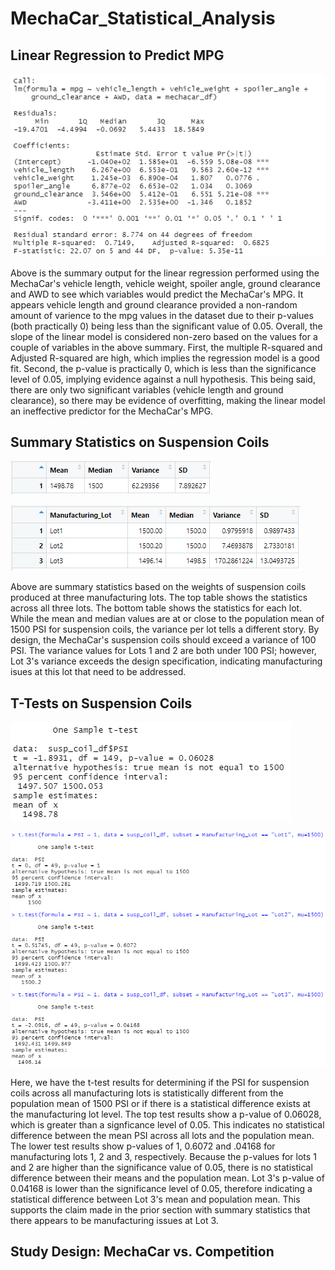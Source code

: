 # MechaCar_Statistical_Analysis

## Linear Regression to Predict MPG

![LR for MPG](https://github.com/mshideler/MechaCar_Statistical_Analysis/blob/main/Resources/Multi_lrm_summary.PNG)

Above is the summary output for the linear regression performed using the MechaCar's vehicle length, vehicle weight, spoiler angle, ground clearance and AWD to see which variables would predict the MechaCar's MPG.  It appears vehicle length and ground clearance provided a non-random amount of varience to the mpg values in the dataset due to their p-values (both practically 0) being less than the significant value of 0.05.  Overall, the slope of the linear model is considered non-zero based on the values for a couple of variables in the above summary.  First, the multiple R-squared and Adjusted R-squared are high, which implies the regression model is a good fit.  Second, the p-value is practically 0, which is less than the significance level of 0.05, implying evidence against a null hypothesis.  This being said, there are only two significant variables (vehicle length and ground clearance), so there may be evidence of overfitting, making the linear model an ineffective predictor for the MechaCar's MPG.

## Summary Statistics on Suspension Coils

![total_summary](https://github.com/mshideler/MechaCar_Statistical_Analysis/blob/main/Resources/total_summary.PNG)

![lot_summary](https://github.com/mshideler/MechaCar_Statistical_Analysis/blob/main/Resources/lot_summary.PNG)

Above are summary statistics based on the weights of suspension coils produced at three manufacturing lots.  The top table shows the statistics across all three lots.  The bottom table shows the statistics for each lot.  While the mean and median values are at or close to the population mean of 1500 PSI for suspension coils, the variance per lot tells a different story.  By design, the MechaCar's suspension coils should exceed a variance of 100 PSI.  The variance values for Lots 1 and 2 are both under 100 PSI; however, Lot 3's variance exceeds the design specification, indicating manufacturing isues at this lot that need to be addressed.

## T-Tests on Suspension Coils

![t-test all lots](https://github.com/mshideler/MechaCar_Statistical_Analysis/blob/main/Resources/all_lots_t_test.PNG)

![t-test per lot](https://github.com/mshideler/MechaCar_Statistical_Analysis/blob/main/Resources/lots_1_2_3_t_test.PNG)

Here, we have the t-test results for determining if the PSI for suspension coils across all manufacturing lots is statistically different from the population mean of 1500 PSI or if there is a statistical difference exists at the manufacturing lot level.  The top test results show a p-value of 0.06028, which is greater than a signficance level of 0.05.  This indicates no statistical difference between the mean PSI across all lots and the population mean.  The lower test results show p-values of 1, 0.6072 and .04168 for manufacturing lots 1, 2 and 3, respectively.  Because the p-values for lots 1 and 2 are higher than the significance value of 0.05, there is no statistical difference between their means and the population mean.  Lot 3's p-value of 0.04168 is lower than the significance level of 0.05, therefore indicating a statistical difference between Lot 3's mean and population mean.  This supports the claim made in the prior section with summary statistics that there appears to be manufacturing issues at Lot 3.

## Study Design: MechaCar vs. Competition

